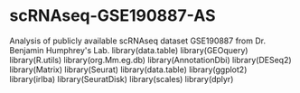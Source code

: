 # scRNAseq-GSE190887-AS
Analysis of publicly available scRNAseq dataset GSE190887 from Dr. Benjamin Humphrey's Lab.
library(data.table)
library(GEOquery)
library(R.utils)
library(org.Mm.eg.db)
library(AnnotationDbi)
library(DESeq2)
library(Matrix)
library(Seurat)
library(data.table)
library(ggplot2)
library(irlba)
library(SeuratDisk)
library(scales)
library(dplyr)
